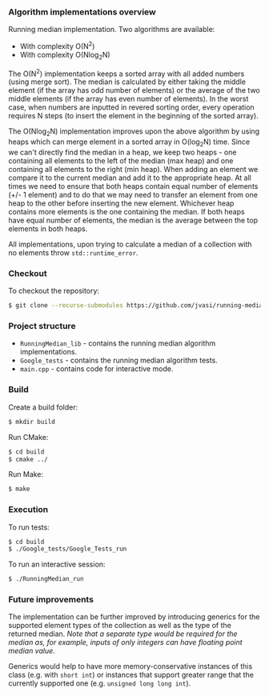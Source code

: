 ### Algorithm implementations overview

Running median implementation. Two algorithms are available:
* With complexity O(N<sup>2</sup>)
* With complexity O(Nlog<sub>2</sub>N)

The O(N<sup>2</sup>) implementation keeps a sorted array with all added numbers (using merge sort). The median is 
calculated by either taking the middle element (if the array has odd number of elements) or the average of the two 
middle elements (if the array has even number of elements). In the worst case, when numbers are inputted in revered 
sorting order, every operation requires N steps (to insert the element in the beginning of the sorted array).

The O(Nlog<sub>2</sub>N) implementation improves upon the above algorithm by using heaps which can merge element in a 
sorted array in O(log<sub>2</sub>N) time. Since we can't directly find the median in a heap, we keep two heaps - one 
containing all elements to the left of the median (max heap) and one containing all elements to the right (min heap). 
When adding an element we compare it to the current median and add it to the appropriate heap. At all times we need to
ensure that both heaps contain equal number of elements (+/- 1 element) and to do that we may need to transfer an 
element from one heap to the other before inserting the new element. Whichever heap contains more elements is the one 
containing the median. If both heaps have equal number of elements, the median is the average between the top elements 
in both heaps.

All implementations, upon trying to calculate a median of a collection with no elements throw `std::runtime_error`.

### Checkout
To checkout the repository:
```bash
$ git clone --recurse-submodules https://github.com/jvasi/running-median.git
```

### Project structure
* `RunningMedian_lib` - contains the running median algorithm implementations.
* `Google_tests` - contains the running median algorithm tests.
* `main.cpp` - contains code for interactive mode.

### Build

Create a build folder:
```bash
$ mkdir build
```

Run CMake:
```bash
$ cd build
$ cmake ../
```

Run Make:
```bash
$ make
```

### Execution
To run tests:
```bash
$ cd build
$ ./Google_tests/Google_Tests_run
```

To run an interactive session:
```bash
$ ./RunningMedian_run
```

### Future improvements

The implementation can be further improved by introducing generics for the supported element types of the collection as 
well as the type of the returned median. 
<i>Note that a separate type would be required for the median as, for example, 
inputs of only integers can have floating point median value.</i>

Generics would help to have more memory-conservative instances of this class (e.g. with `short int`) or instances that
support greater range that the currently supported one (e.g. `unsigned long long int`).